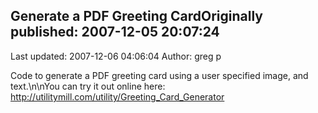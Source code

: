 ## Generate a PDF Greeting CardOriginally published: 2007-12-05 20:07:24 
Last updated: 2007-12-06 04:06:04 
Author: greg p 
 
Code to generate a PDF greeting card using a user specified image, and text.\n\nYou can try it out online here: http://utilitymill.com/utility/Greeting_Card_Generator